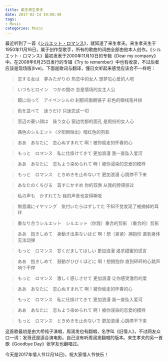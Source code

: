 ```yaml
---
title: 歌手来生孝夫
date: 2017-02-14 19:08:49
tags:
- Music
categories: Music
---
```




最近听到了一首《[シルエット・ロマンス](http://www.xiami.com/song/xLtHZOda3)》，就知道了来生孝夫。来生孝夫生于1950年11月16日，属于创作型歌手，所有的歌曲的词曲全部由他本人创作。《シルエット・ロマンス》最初发表于2000年11月10日的专辑《Dear my company》中。在2008年6月25日发行的专辑《Try to remember》中也有收录，不过后者应该是现场版(live)。下面是歌词与翻译，懂日文听起来感觉应该会不一样吧：

<!-- more -->



> 恋する女は　夢みたがりの 热恋中的女人 想梦见心爱的人吧 

> いつもヒロイン　つかの間の 总是情场的女主人公 

> 鏡に向って　アイペンシルの 刹那间面朝镜子 彩色的眼线笔并排 

> 色を並べて　迷うだけ 只迷恋这一切 

> 窓辺の憂い顔は　装う女心 窗边忧郁的面孔 是假扮的女人心 

> 茜色のシルエット（夕阳倒映出）暗红色的剪影 

> ああ　あなたに　恋心ぬすまれて 啊！被你偷走的怀春的心 

> もっと　ロマンス　私に仕掛けてきて 更加浪漫 我一直坠入爱河 

> ああ　あなたに　恋もよう染められて 啊！被你浸染的恋爱的模样 

> もっと　ロマンス　ときめきを止めないで 更加浪漫 心跳停不下来 

> あなたのくちびる　首すじかすめ 你的双唇 从我的脖颈掠过 

> 私の声も　かすれてた 我的声音也变得嘶哑 

> 無意識にイヤリング　気付いたらはずしてた 不知不觉发现了被摘掉的耳环 

> 重なり合うシルエット　シルエット（你我）重合的剪影 （重合的）剪影 

> ああ　抱きしめて　身動き出来ないほど 啊！想（紧紧）拥抱你 直到身体无法动弹 

> もっと　ロマンス　甘くだましてほしい 更加浪漫 渴求甜蜜的谎言 

> ああ　抱きしめて　鼓動がひびくほどに 啊！想拥抱你 直到砰砰的心跳声响个不停 

> もっと　ロマンス　激しく感じさせて 更加浪漫 让你感受激烈的爱 

> ああ　あなたに　恋心ぬすまれて 啊！被你偷走的怀春的心 

> もっと　ロマンス　私に仕掛けてきて 更加浪漫 我一直坠入爱河 

> ああ　あなたに　恋もよう染められて 啊！被你浸染的恋爱的模样 

> もっと　ロマンス　ときめきを止めないで 更加浪漫 心跳停不下来

这首歌最初是由大桥纯子演唱，周润发也有翻唱，名字叫《旧情人》，不过网友众口一词：发哥还是适合演电影。自己没有听周润发翻唱的版本。来生孝夫的另一首歌《Goodbye Day》张学友也翻唱过。

今天是2017年情人节(2月14日)，祝大家情人节快乐！